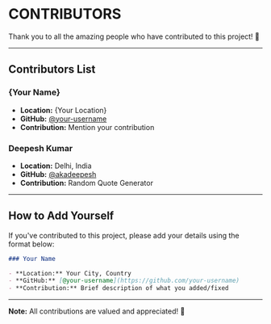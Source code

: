 # CONTRIBUTORS

Thank you to all the amazing people who have contributed to this project! 🎉

---

## Contributors List

### {Your Name}

- **Location:** {Your Location}
- **GitHub:** [@your-username](https://github.com/your-username)
- **Contribution:** Mention your contribution

### Deepesh Kumar

- **Location:** Delhi, India
- **GitHub:** [@akadeepesh](https://github.com/akadeepesh)
- **Contribution:** Random Quote Generator

---

## How to Add Yourself

If you've contributed to this project, please add your details using the format below:

```markdown
### Your Name

- **Location:** Your City, Country
- **GitHub:** [@your-username](https://github.com/your-username)
- **Contribution:** Brief description of what you added/fixed
```

---

**Note:** All contributions are valued and appreciated! 💪
